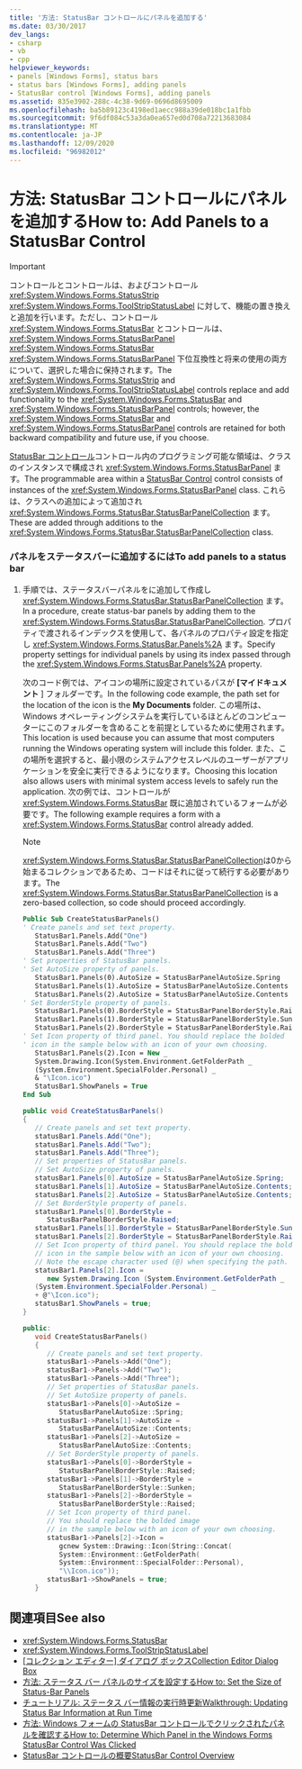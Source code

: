 ```yaml
---
title: '方法: StatusBar コントロールにパネルを追加する'
ms.date: 03/30/2017
dev_langs:
- csharp
- vb
- cpp
helpviewer_keywords:
- panels [Windows Forms], status bars
- status bars [Windows Forms], adding panels
- StatusBar control [Windows Forms], adding panels
ms.assetid: 835e3902-288c-4c38-9d69-0696d8695009
ms.openlocfilehash: ba5b89123c4198ed1aecc988a39de018bc1a1fbb
ms.sourcegitcommit: 9f6df084c53a3da0ea657ed0d708a72213683084
ms.translationtype: MT
ms.contentlocale: ja-JP
ms.lasthandoff: 12/09/2020
ms.locfileid: "96982012"
---
```

# <a name="how-to-add-panels-to-a-statusbar-control"></a><span data-ttu-id="52ef1-102">方法: StatusBar コントロールにパネルを追加する</span><span class="sxs-lookup"><span data-stu-id="52ef1-102">How to: Add Panels to a StatusBar Control</span></span>

> [!IMPORTANT]
> <span data-ttu-id="52ef1-103">コントロールとコントロールは、およびコントロール <xref:System.Windows.Forms.StatusStrip> <xref:System.Windows.Forms.ToolStripStatusLabel> に対して、機能の置き換えと追加を行います。ただし、コントロール <xref:System.Windows.Forms.StatusBar> とコントロールは、 <xref:System.Windows.Forms.StatusBarPanel> <xref:System.Windows.Forms.StatusBar> <xref:System.Windows.Forms.StatusBarPanel> 下位互換性と将来の使用の両方について、選択した場合に保持されます。</span><span class="sxs-lookup"><span data-stu-id="52ef1-103">The <xref:System.Windows.Forms.StatusStrip> and <xref:System.Windows.Forms.ToolStripStatusLabel> controls replace and add functionality to the <xref:System.Windows.Forms.StatusBar> and <xref:System.Windows.Forms.StatusBarPanel> controls; however, the <xref:System.Windows.Forms.StatusBar> and <xref:System.Windows.Forms.StatusBarPanel> controls are retained for both backward compatibility and future use, if you choose.</span></span>  
  
 <span data-ttu-id="52ef1-104">[StatusBar コントロール](statusbar-control-windows-forms.md)コントロール内のプログラミング可能な領域は、クラスのインスタンスで構成され <xref:System.Windows.Forms.StatusBarPanel> ます。</span><span class="sxs-lookup"><span data-stu-id="52ef1-104">The programmable area within a [StatusBar Control](statusbar-control-windows-forms.md) control consists of instances of the <xref:System.Windows.Forms.StatusBarPanel> class.</span></span> <span data-ttu-id="52ef1-105">これらは、クラスへの追加によって追加され <xref:System.Windows.Forms.StatusBar.StatusBarPanelCollection> ます。</span><span class="sxs-lookup"><span data-stu-id="52ef1-105">These are added through additions to the <xref:System.Windows.Forms.StatusBar.StatusBarPanelCollection> class.</span></span>  
  
### <a name="to-add-panels-to-a-status-bar"></a><span data-ttu-id="52ef1-106">パネルをステータスバーに追加するには</span><span class="sxs-lookup"><span data-stu-id="52ef1-106">To add panels to a status bar</span></span>  
  
1. <span data-ttu-id="52ef1-107">手順では、ステータスバーパネルをに追加して作成し <xref:System.Windows.Forms.StatusBar.StatusBarPanelCollection> ます。</span><span class="sxs-lookup"><span data-stu-id="52ef1-107">In a procedure, create status-bar panels by adding them to the <xref:System.Windows.Forms.StatusBar.StatusBarPanelCollection>.</span></span> <span data-ttu-id="52ef1-108">プロパティで渡されるインデックスを使用して、各パネルのプロパティ設定を指定し <xref:System.Windows.Forms.StatusBar.Panels%2A> ます。</span><span class="sxs-lookup"><span data-stu-id="52ef1-108">Specify property settings for individual panels by using its index passed through the <xref:System.Windows.Forms.StatusBar.Panels%2A> property.</span></span>  
  
     <span data-ttu-id="52ef1-109">次のコード例では、アイコンの場所に設定されているパスが **[マイドキュメント** ] フォルダーです。</span><span class="sxs-lookup"><span data-stu-id="52ef1-109">In the following code example, the path set for the location of the icon is the **My Documents** folder.</span></span> <span data-ttu-id="52ef1-110">この場所は、Windows オペレーティングシステムを実行しているほとんどのコンピューターにこのフォルダーを含めることを前提としているために使用されます。</span><span class="sxs-lookup"><span data-stu-id="52ef1-110">This location is used because you can assume that most computers running the Windows operating system will include this folder.</span></span> <span data-ttu-id="52ef1-111">また、この場所を選択すると、最小限のシステムアクセスレベルのユーザーがアプリケーションを安全に実行できるようになります。</span><span class="sxs-lookup"><span data-stu-id="52ef1-111">Choosing this location also allows users with minimal system access levels to safely run the application.</span></span> <span data-ttu-id="52ef1-112">次の例では、コントロールが <xref:System.Windows.Forms.StatusBar> 既に追加されているフォームが必要です。</span><span class="sxs-lookup"><span data-stu-id="52ef1-112">The following example requires a form with a <xref:System.Windows.Forms.StatusBar> control already added.</span></span>  
  
    > [!NOTE]
    > <span data-ttu-id="52ef1-113"><xref:System.Windows.Forms.StatusBar.StatusBarPanelCollection>は0から始まるコレクションであるため、コードはそれに従って続行する必要があります。</span><span class="sxs-lookup"><span data-stu-id="52ef1-113">The <xref:System.Windows.Forms.StatusBar.StatusBarPanelCollection> is a zero-based collection, so code should proceed accordingly.</span></span>  
  
    ```vb  
    Public Sub CreateStatusBarPanels()  
    ' Create panels and set text property.  
       StatusBar1.Panels.Add("One")  
       StatusBar1.Panels.Add("Two")  
       StatusBar1.Panels.Add("Three")  
    ' Set properties of StatusBar panels.  
    ' Set AutoSize property of panels.  
       StatusBar1.Panels(0).AutoSize = StatusBarPanelAutoSize.Spring  
       StatusBar1.Panels(1).AutoSize = StatusBarPanelAutoSize.Contents  
       StatusBar1.Panels(2).AutoSize = StatusBarPanelAutoSize.Contents  
    ' Set BorderStyle property of panels.  
       StatusBar1.Panels(0).BorderStyle = StatusBarPanelBorderStyle.Raised  
       StatusBar1.Panels(1).BorderStyle = StatusBarPanelBorderStyle.Sunken  
       StatusBar1.Panels(2).BorderStyle = StatusBarPanelBorderStyle.Raised  
    ' Set Icon property of third panel. You should replace the bolded  
    ' icon in the sample below with an icon of your own choosing.  
       StatusBar1.Panels(2).Icon = New _
       System.Drawing.Icon(System.Environment.GetFolderPath _  
       (System.Environment.SpecialFolder.Personal) _  
       & "\Icon.ico")  
       StatusBar1.ShowPanels = True  
    End Sub  
    ```  
  
    ```csharp  
    public void CreateStatusBarPanels()  
    {  
       // Create panels and set text property.  
       statusBar1.Panels.Add("One");  
       statusBar1.Panels.Add("Two");  
       statusBar1.Panels.Add("Three");  
       // Set properties of StatusBar panels.  
       // Set AutoSize property of panels.  
       statusBar1.Panels[0].AutoSize = StatusBarPanelAutoSize.Spring;  
       statusBar1.Panels[1].AutoSize = StatusBarPanelAutoSize.Contents;  
       statusBar1.Panels[2].AutoSize = StatusBarPanelAutoSize.Contents;  
       // Set BorderStyle property of panels.  
       statusBar1.Panels[0].BorderStyle =  
          StatusBarPanelBorderStyle.Raised;  
       statusBar1.Panels[1].BorderStyle = StatusBarPanelBorderStyle.Sunken;  
       statusBar1.Panels[2].BorderStyle = StatusBarPanelBorderStyle.Raised;  
       // Set Icon property of third panel. You should replace the bolded  
       // icon in the sample below with an icon of your own choosing.  
       // Note the escape character used (@) when specifying the path.  
       statusBar1.Panels[2].Icon =
          new System.Drawing.Icon (System.Environment.GetFolderPath _  
       (System.Environment.SpecialFolder.Personal) _  
       + @"\Icon.ico");  
       statusBar1.ShowPanels = true;  
    }  
    ```  
  
    ```cpp  
    public:  
       void CreateStatusBarPanels()  
       {  
          // Create panels and set text property.  
          statusBar1->Panels->Add("One");  
          statusBar1->Panels->Add("Two");  
          statusBar1->Panels->Add("Three");  
          // Set properties of StatusBar panels.  
          // Set AutoSize property of panels.  
          statusBar1->Panels[0]->AutoSize =  
             StatusBarPanelAutoSize::Spring;  
          statusBar1->Panels[1]->AutoSize =  
             StatusBarPanelAutoSize::Contents;  
          statusBar1->Panels[2]->AutoSize =  
             StatusBarPanelAutoSize::Contents;  
          // Set BorderStyle property of panels.  
          statusBar1->Panels[0]->BorderStyle =  
             StatusBarPanelBorderStyle::Raised;  
          statusBar1->Panels[1]->BorderStyle =  
             StatusBarPanelBorderStyle::Sunken;  
          statusBar1->Panels[2]->BorderStyle =  
             StatusBarPanelBorderStyle::Raised;  
          // Set Icon property of third panel.  
          // You should replace the bolded image
          // in the sample below with an icon of your own choosing.  
          statusBar1->Panels[2]->Icon =  
             gcnew System::Drawing::Icon(String::Concat(  
             System::Environment::GetFolderPath(  
             System::Environment::SpecialFolder::Personal),  
             "\\Icon.ico"));  
          statusBar1->ShowPanels = true;  
       }  
    ```  
  
## <a name="see-also"></a><span data-ttu-id="52ef1-114">関連項目</span><span class="sxs-lookup"><span data-stu-id="52ef1-114">See also</span></span>

- <xref:System.Windows.Forms.StatusBar>
- <xref:System.Windows.Forms.ToolStripStatusLabel>
- <span data-ttu-id="52ef1-115">[[コレクション エディター] ダイアログ ボックス](/previous-versions/visualstudio/visual-studio-2010/xc4yyekt(v=vs.100))</span><span class="sxs-lookup"><span data-stu-id="52ef1-115">[Collection Editor Dialog Box](/previous-versions/visualstudio/visual-studio-2010/xc4yyekt(v=vs.100))</span></span>
- [<span data-ttu-id="52ef1-116">方法: ステータス バー パネルのサイズを設定する</span><span class="sxs-lookup"><span data-stu-id="52ef1-116">How to: Set the Size of Status-Bar Panels</span></span>](how-to-set-the-size-of-status-bar-panels.md)
- [<span data-ttu-id="52ef1-117">チュートリアル: ステータス バー情報の実行時更新</span><span class="sxs-lookup"><span data-stu-id="52ef1-117">Walkthrough: Updating Status Bar Information at Run Time</span></span>](walkthrough-updating-status-bar-information-at-run-time.md)
- [<span data-ttu-id="52ef1-118">方法: Windows フォームの StatusBar コントロールでクリックされたパネルを確認する</span><span class="sxs-lookup"><span data-stu-id="52ef1-118">How to: Determine Which Panel in the Windows Forms StatusBar Control Was Clicked</span></span>](determine-which-panel-wf-statusbar-control-was-clicked.md)
- [<span data-ttu-id="52ef1-119">StatusBar コントロールの概要</span><span class="sxs-lookup"><span data-stu-id="52ef1-119">StatusBar Control Overview</span></span>](statusbar-control-overview-windows-forms.md)
